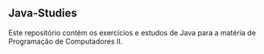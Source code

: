 <h2>Java-Studies</h2>
<p>
  Este repositório contém os exercícios e estudos de Java para a matéria de Programação de Computadores II.
</p>
